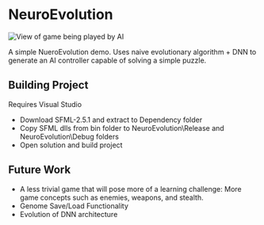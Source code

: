 # NeuroEvolution


![View of game being played by AI](https://i.ibb.co/JcwbV8j/Render-View.png)


A simple NueroEvolution demo. Uses naive evolutionary algorithm + DNN to generate an AI controller capable of solving a simple puzzle.

## Building Project

Requires Visual Studio

- Download SFML-2.5.1 and extract to Dependency folder
- Copy SFML dlls from bin folder to NeuroEvolution\Release and NeuroEvolution\Debug folders
- Open solution and build project

## Future Work

- A less trivial game that will pose more of a learning challenge: More game concepts such as enemies, weapons, and stealth.
- Genome Save/Load Functionality
- Evolution of DNN architecture

